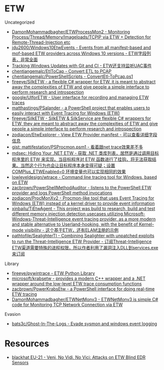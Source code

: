 # ETW

Uncategorized

* [DamonMohammadbagher/ETWProcessMon2 - Monitoring Process/Thread/Memory/Imageloads/TCPIP via ETW + Detection for Remote-Thread-Injection etc](https://github.com/DamonMohammadbagher/ETWProcessMon2)
* [jdu2600/Windows10EtwEvents - Events from all manifest-based and mof-based ETW providers across Windows 10 versions - ETW字段列表，非常全面](https://github.com/jdu2600/Windows10EtwEvents)
* [Tracking Windows Updates with Git and CI - ETW还支持监听UAC事件](https://blog.tofile.dev/2020/11/19/actions.html)
* [chentiangemalc/EtlToCap - Convert ETL to PCAP](https://github.com/chentiangemalc/EtlToCap)
* [chentiangemalc/PowerShellScripts - ConvertEtl-ToPcap.ps1](https://github.com/chentiangemalc/PowerShellScripts/blob/master/ConvertEtl-ToPcap.ps1)
* [fireeye/SilkETW - a flexible C# wrapper for ETW, it is meant to abstract away the complexities of ETW and give people a simple interface to perform research and introspection](https://github.com/fireeye/SilkETW)
* [google/UIforETW - User interface for recording and managing ETW traces](https://github.com/google/UIforETW)
* [matthastings/PSalander - a PowerShell project that enables users to easily interact with Event Tracing for Windows (ETW)](https://github.com/matthastings/PSalander)
* [fireeye/SilkETW - SilkETW & SilkService are flexible C# wrappers for ETW, they are meant to abstract away the complexities of ETW and give people a simple interface to perform research and introspection](https://github.com/fireeye/SilkETW)
* [zodiacon/EtwExplorer - View ETW Provider manifest - 可以查看详细字段信息](https://github.com/zodiacon/EtwExplorer)
* [gist: mattifestation/PSProcmon.psm1 - 看着跟net trace效果差不多](https://gist.github.com/mattifestation/d1e7eeb63d2a97a124923ff482592d6d)
* [mdsec: Hiding Your .NET ETW - 获取 .NET 类库列表，居然是通过调用目标程序里的 ETW 来实现。当目标程序对 ETW 函数进行了挂钩，将无法获取结果。当然这个行为也会让目标程序本身变得可疑；设置 COMPlus_ETWEnabled=0 环境变量也可以实现相同的效果](https://www.mdsec.co.uk/2020/03/hiding-your-net-etw/)
* [lowleveldesign/wtrace - Command line tracing tool for Windows, based on ETW](https://github.com/lowleveldesign/wtrace)
* [zacbrown/PowerShellMethodAuditor - listens to the PowerShell ETW provider and logs PowerShell method invocations](https://github.com/zacbrown/PowerShellMethodAuditor)
* [zodiacon/ProcMonXv2 - Procmon-like tool that uses Event Tracing for Windows (ETW) instead of a kernel driver to provide event information](https://github.com/zodiacon/ProcMonXv2)
* [xinbailu/TiEtwAgent - This project was build to research, build and test different memory injection detection usecases utilizing Microsoft-Windows-Threat-Intelligence event tracing provider, as a more modern and stable alternative to Userland-hooking, with the benefit of Kernel-mode visibility - 这个基于ETW，还有ELAM注册的示例](https://github.com/xinbailu/TiEtwAgent)
* [pathtofile/SealighterTI - Combining Sealighter with unpatched exploits to run the Threat-Intelligence ETW Provider - 订阅Threat-Intelligence ETW渠道需要特殊的进程权限，所以作者利用了漏洞注入DLL到services.exe来订阅](https://github.com/pathtofile/SealighterTI)

Library

* [fireeye/pywintrace - ETW Python Library](https://github.com/fireeye/pywintrace)
* [microsoft/krabsetw - provides a modern C++ wrapper and a .NET wrapper around the low-level ETW trace consumption functions](https://github.com/microsoft/krabsetw)
* [zacbrown/PowerKrabsEtw - a PowerShell interface for doing real-time ETW tracing](https://github.com/zacbrown/PowerKrabsEtw)
* [DamonMohammadbagher/ETWNetMonv3 - ETWNetMonv3 is simple C# code for Monitoring TCP Network Connection via ETW](https://github.com/DamonMohammadbagher/ETWNetMonv3)

Evasion

* [bats3c/Ghost-In-The-Logs - Evade sysmon and windows event logging](https://github.com/bats3c/Ghost-In-The-Logs)

# Resources

* [blackhat EU-21 - Veni, No Vidi, No Vici: Attacks on ETW Blind EDR Sensors](https://i.blackhat.com/EU-21/Wednesday/EU-21-Teodorescu-Veni-No-Vidi-No-Vici-Attacks-On-ETW-Blind-EDRs.pdf)
